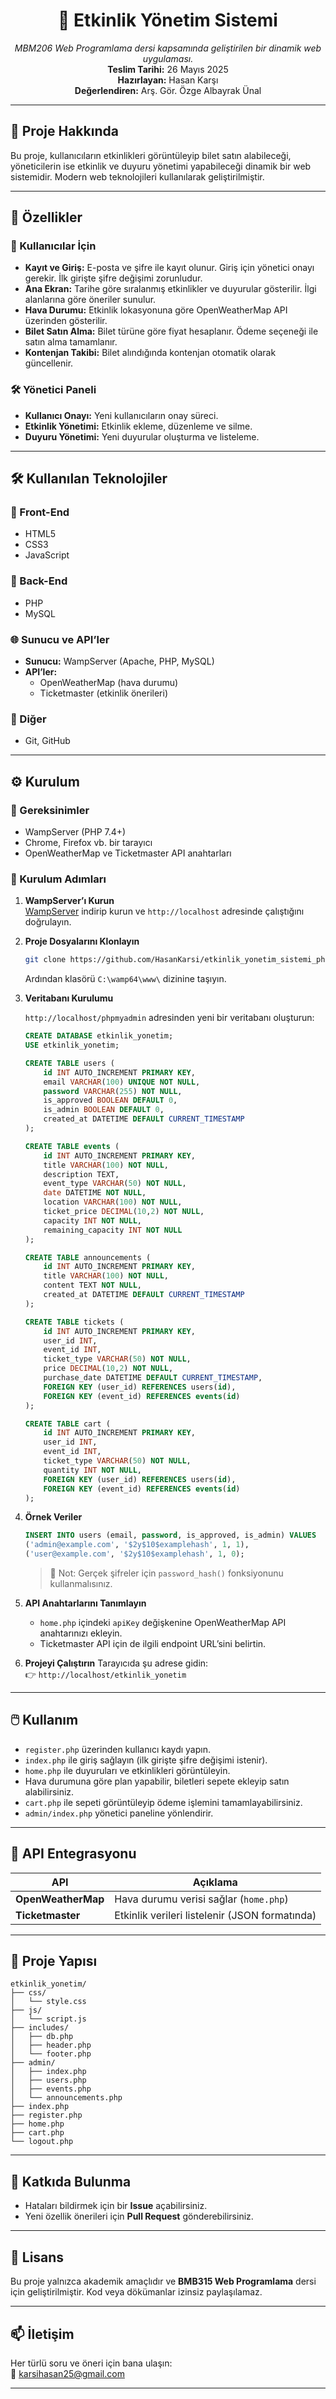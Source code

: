 <!-- Kapak -->
<h1 align="center">🎫 Etkinlik Yönetim Sistemi</h1>
<p align="center">
  <em>MBM206 Web Programlama dersi kapsamında geliştirilen bir dinamik web uygulaması.</em><br/>
  <strong>Teslim Tarihi:</strong> 26 Mayıs 2025<br/>
  <strong>Hazırlayan:</strong> Hasan Karşı<br/>
  <strong>Değerlendiren:</strong> Arş. Gör. Özge Albayrak Ünal
</p>

<hr/>

## 🚀 Proje Hakkında

Bu proje, kullanıcıların etkinlikleri görüntüleyip bilet satın alabileceği, yöneticilerin ise etkinlik ve duyuru yönetimi yapabileceği dinamik bir web sistemidir. Modern web teknolojileri kullanılarak geliştirilmiştir.

---

## 🌟 Özellikler

### 👤 Kullanıcılar İçin
- **Kayıt ve Giriş:** E-posta ve şifre ile kayıt olunur. Giriş için yönetici onayı gerekir. İlk girişte şifre değişimi zorunludur.
- **Ana Ekran:** Tarihe göre sıralanmış etkinlikler ve duyurular gösterilir. İlgi alanlarına göre öneriler sunulur.
- **Hava Durumu:** Etkinlik lokasyonuna göre OpenWeatherMap API üzerinden gösterilir.
- **Bilet Satın Alma:** Bilet türüne göre fiyat hesaplanır. Ödeme seçeneği ile satın alma tamamlanır.
- **Kontenjan Takibi:** Bilet alındığında kontenjan otomatik olarak güncellenir.

### 🛠️ Yönetici Paneli
- **Kullanıcı Onayı:** Yeni kullanıcıların onay süreci.
- **Etkinlik Yönetimi:** Etkinlik ekleme, düzenleme ve silme.
- **Duyuru Yönetimi:** Yeni duyurular oluşturma ve listeleme.

---

## 🛠️ Kullanılan Teknolojiler

### 🎨 Front-End
- HTML5
- CSS3
- JavaScript

### 🧠 Back-End
- PHP
- MySQL

### 🌐 Sunucu ve API’ler
- **Sunucu:** WampServer (Apache, PHP, MySQL)
- **API’ler:**
  - OpenWeatherMap (hava durumu)
  - Ticketmaster (etkinlik önerileri)

### 📁 Diğer
- Git, GitHub

---

## ⚙️ Kurulum

### 🔧 Gereksinimler
- WampServer (PHP 7.4+)
- Chrome, Firefox vb. bir tarayıcı
- OpenWeatherMap ve Ticketmaster API anahtarları

### 📌 Kurulum Adımları

1. **WampServer’ı Kurun**  
   [WampServer](https://wampserver.aviatechno.net/) indirip kurun ve `http://localhost` adresinde çalıştığını doğrulayın.

2. **Proje Dosyalarını Klonlayın**
   ```bash
   git clone https://github.com/HasanKarsi/etkinlik_yonetim_sistemi_php.git
   ```
   Ardından klasörü `C:\wamp64\www\` dizinine taşıyın.

3. **Veritabanı Kurulumu**

   `http://localhost/phpmyadmin` adresinden yeni bir veritabanı oluşturun:

   ```sql
   CREATE DATABASE etkinlik_yonetim;
   USE etkinlik_yonetim;

   CREATE TABLE users (
       id INT AUTO_INCREMENT PRIMARY KEY,
       email VARCHAR(100) UNIQUE NOT NULL,
       password VARCHAR(255) NOT NULL,
       is_approved BOOLEAN DEFAULT 0,
       is_admin BOOLEAN DEFAULT 0,
       created_at DATETIME DEFAULT CURRENT_TIMESTAMP
   );

   CREATE TABLE events (
       id INT AUTO_INCREMENT PRIMARY KEY,
       title VARCHAR(100) NOT NULL,
       description TEXT,
       event_type VARCHAR(50) NOT NULL,
       date DATETIME NOT NULL,
       location VARCHAR(100) NOT NULL,
       ticket_price DECIMAL(10,2) NOT NULL,
       capacity INT NOT NULL,
       remaining_capacity INT NOT NULL
   );

   CREATE TABLE announcements (
       id INT AUTO_INCREMENT PRIMARY KEY,
       title VARCHAR(100) NOT NULL,
       content TEXT NOT NULL,
       created_at DATETIME DEFAULT CURRENT_TIMESTAMP
   );

   CREATE TABLE tickets (
       id INT AUTO_INCREMENT PRIMARY KEY,
       user_id INT,
       event_id INT,
       ticket_type VARCHAR(50) NOT NULL,
       price DECIMAL(10,2) NOT NULL,
       purchase_date DATETIME DEFAULT CURRENT_TIMESTAMP,
       FOREIGN KEY (user_id) REFERENCES users(id),
       FOREIGN KEY (event_id) REFERENCES events(id)
   );

   CREATE TABLE cart (
       id INT AUTO_INCREMENT PRIMARY KEY,
       user_id INT,
       event_id INT,
       ticket_type VARCHAR(50) NOT NULL,
       quantity INT NOT NULL,
       FOREIGN KEY (user_id) REFERENCES users(id),
       FOREIGN KEY (event_id) REFERENCES events(id)
   );
   ```

4. **Örnek Veriler**
   ```sql
   INSERT INTO users (email, password, is_approved, is_admin) VALUES
   ('admin@example.com', '$2y$10$examplehash', 1, 1),
   ('user@example.com', '$2y$10$examplehash', 1, 0);
   ```
   > 🔐 Not: Gerçek şifreler için `password_hash()` fonksiyonunu kullanmalısınız.

5. **API Anahtarlarını Tanımlayın**
   - `home.php` içindeki `apiKey` değişkenine OpenWeatherMap API anahtarınızı ekleyin.
   - Ticketmaster API için de ilgili endpoint URL’sini belirtin.

6. **Projeyi Çalıştırın**
   Tarayıcıda şu adrese gidin:  
   👉 `http://localhost/etkinlik_yonetim`

---

## 🖱️ Kullanım

- `register.php` üzerinden kullanıcı kaydı yapın.
- `index.php` ile giriş sağlayın (ilk girişte şifre değişimi istenir).
- `home.php` ile duyuruları ve etkinlikleri görüntüleyin.
- Hava durumuna göre plan yapabilir, biletleri sepete ekleyip satın alabilirsiniz.
- `cart.php` ile sepeti görüntüleyip ödeme işlemini tamamlayabilirsiniz.
- `admin/index.php` yönetici paneline yönlendirir.

---

## 🔌 API Entegrasyonu

| API              | Açıklama                                       |
|------------------|------------------------------------------------|
| **OpenWeatherMap** | Hava durumu verisi sağlar (`home.php`)       |
| **Ticketmaster**   | Etkinlik verileri listelenir (JSON formatında) |

---

## 📁 Proje Yapısı

```
etkinlik_yonetim/
├── css/
│   └── style.css
├── js/
│   └── script.js
├── includes/
│   ├── db.php
│   ├── header.php
│   └── footer.php
├── admin/
│   ├── index.php
│   ├── users.php
│   ├── events.php
│   └── announcements.php
├── index.php
├── register.php
├── home.php
├── cart.php
└── logout.php
```

---

## 🤝 Katkıda Bulunma

- Hataları bildirmek için bir **Issue** açabilirsiniz.
- Yeni özellik önerileri için **Pull Request** gönderebilirsiniz.

---

## 📜 Lisans

Bu proje yalnızca akademik amaçlıdır ve **BMB315 Web Programlama** dersi için geliştirilmiştir. Kod veya dökümanlar izinsiz paylaşılamaz.

---

## 📫 İletişim

Her türlü soru ve öneri için bana ulaşın:  
📧 [karsihasan25@gmail.com](mailto:karsihasan25@gmail.com)

---
